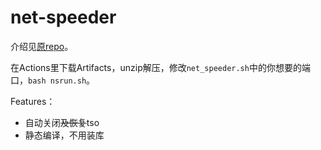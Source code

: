 # net-speeder

介绍见[原repo](https://github.com/snooda/net-speeder)。

在Actions里下载Artifacts，unzip解压，修改`net_speeder.sh`中的你想要的端口，`bash nsrun.sh`。

Features：

* 自动关闭~~及恢复~~tso
* 静态编译，不用装库
